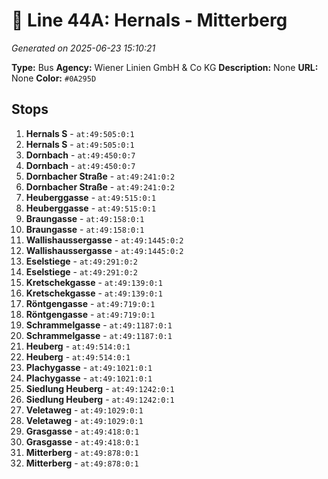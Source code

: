 # 🚌 Line 44A: Hernals - Mitterberg

*Generated on 2025-06-23 15:10:21*

**Type:** Bus
**Agency:** Wiener Linien GmbH & Co KG
**Description:** None
**URL:** None
**Color:** `#0A295D`

## Stops

1. **Hernals S** - `at:49:505:0:1`
2. **Hernals S** - `at:49:505:0:1`
3. **Dornbach** - `at:49:450:0:7`
4. **Dornbach** - `at:49:450:0:7`
5. **Dornbacher Straße** - `at:49:241:0:2`
6. **Dornbacher Straße** - `at:49:241:0:2`
7. **Heuberggasse** - `at:49:515:0:1`
8. **Heuberggasse** - `at:49:515:0:1`
9. **Braungasse** - `at:49:158:0:1`
10. **Braungasse** - `at:49:158:0:1`
11. **Wallishaussergasse** - `at:49:1445:0:2`
12. **Wallishaussergasse** - `at:49:1445:0:2`
13. **Eselstiege** - `at:49:291:0:2`
14. **Eselstiege** - `at:49:291:0:2`
15. **Kretschekgasse** - `at:49:139:0:1`
16. **Kretschekgasse** - `at:49:139:0:1`
17. **Röntgengasse** - `at:49:719:0:1`
18. **Röntgengasse** - `at:49:719:0:1`
19. **Schrammelgasse** - `at:49:1187:0:1`
20. **Schrammelgasse** - `at:49:1187:0:1`
21. **Heuberg** - `at:49:514:0:1`
22. **Heuberg** - `at:49:514:0:1`
23. **Plachygasse** - `at:49:1021:0:1`
24. **Plachygasse** - `at:49:1021:0:1`
25. **Siedlung Heuberg** - `at:49:1242:0:1`
26. **Siedlung Heuberg** - `at:49:1242:0:1`
27. **Veletaweg** - `at:49:1029:0:1`
28. **Veletaweg** - `at:49:1029:0:1`
29. **Grasgasse** - `at:49:418:0:1`
30. **Grasgasse** - `at:49:418:0:1`
31. **Mitterberg** - `at:49:878:0:1`
32. **Mitterberg** - `at:49:878:0:1`